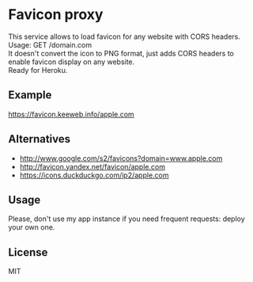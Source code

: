 # Favicon proxy

This service allows to load favicon for any website with CORS headers.
Usage: GET /domain.com  
It doesn't convert the icon to PNG format, just adds CORS headers to enable favicon display on any website.  
Ready for Heroku.

## Example

https://favicon.keeweb.info/apple.com

## Alternatives

- http://www.google.com/s2/favicons?domain=www.apple.com
- http://favicon.yandex.net/favicon/apple.com
- https://icons.duckduckgo.com/ip2/apple.com

## Usage

Please, don't use my app instance if you need frequent requests: deploy your own one.

## License

MIT

